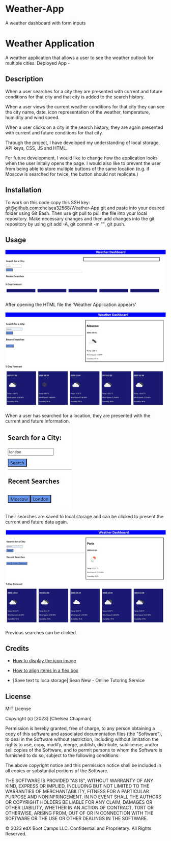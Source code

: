 # Weather-App
A weather dashboard with form inputs

# Weather Application
A weather application that allows a user to see the weather outlook for multiple cities. 
Deployed App - 

## Description
When a user searches for a city they are presented with current and future conditions for that city and that city is added to the search history. 

When a user views the current weather conditions for that city they can see the city name, date, icon representation of the weather, temperature, humidity and wind speed. 

When a user clicks on a city in the search history, they are again presented with current and future conditions for that city. 

Through the project, I have developed my understanding of local storage, API keys, CSS, JS and HTML. 

For future development, I would like to change how the application looks when the user initally opens the page. I would also like to prevent the user from being able to store multiple buttons of the same location (e.g. if Moscow is searched for twice, the button should not replicate.)

## Installation

To work on this code copy this SSH key: git@github.com:chelsea32568/Weather-App.git and paste into your desired folder using Git Bash. Then use git pull to pull the file into your local repository. Make necessary changes and then add changes into the git repository by using git add -A, git commit -m "", git push.

## Usage

![Image of 'Weather Application'](./assets/img/start.JPG)

After opening the HTML file the 'Weather Application appears'

![Image colour indicating the time. Grey shows time has passed, red shows the present time and green shows the future time.](./assets/img/intialPage.JPG)

When a user has searched for a location, they are presented with the current and future information. 

!['Wake Up' message saved to local storage on the application'](./assets/img/local.JPG)

Their searches are saved to local storage and can be clicked to present the current and future data again. 

![The top of the planner application showing the current date and day](./assets/img/multi.JPG)

Previous searches can be clicked. 

## Credits

- [How to display the icon image](https://stackoverflow.com/questions/44177417/how-to-display-openweathermap-weather-icon)

- [How to align items in a flex box](https://www.youtube.com/watch?v=Q1d-1FzdXEE)

- [Save text to loca storage] Sean New - Online Tutoring Service

## License

MIT License

Copyright (c) [2023] [Chelsea Chapman]

Permission is hereby granted, free of charge, to any person obtaining a copy
of this software and associated documentation files (the "Software"), to deal
in the Software without restriction, including without limitation the rights
to use, copy, modify, merge, publish, distribute, sublicense, and/or sell
copies of the Software, and to permit persons to whom the Software is
furnished to do so, subject to the following conditions:

The above copyright notice and this permission notice shall be included in all
copies or substantial portions of the Software.

THE SOFTWARE IS PROVIDED "AS IS", WITHOUT WARRANTY OF ANY KIND, EXPRESS OR
IMPLIED, INCLUDING BUT NOT LIMITED TO THE WARRANTIES OF MERCHANTABILITY,
FITNESS FOR A PARTICULAR PURPOSE AND NONINFRINGEMENT. IN NO EVENT SHALL THE
AUTHORS OR COPYRIGHT HOLDERS BE LIABLE FOR ANY CLAIM, DAMAGES OR OTHER
LIABILITY, WHETHER IN AN ACTION OF CONTRACT, TORT OR OTHERWISE, ARISING FROM,
OUT OF OR IN CONNECTION WITH THE SOFTWARE OR THE USE OR OTHER DEALINGS IN THE
SOFTWARE.

© 2023 edX Boot Camps LLC. Confidential and Proprietary. All Rights Reserved.
